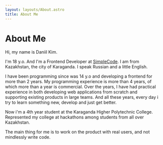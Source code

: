 ```yaml
---
layout: layouts/About.astro
title: About Me
---
```


# About Me

Hi, my name is Daniil Kim.

I'm 18 y.o. And I'm a Frontend Developer at [SimpleCode](http://simplecode.kz). I am from Kazakhstan, the city of Karaganda. I speak Russian and a little English.

I have been programming since was 14 y.o and developing a frontend for more than 2 years. My programming experience is more than 4 years, of which more than a year is commercial. Over the years, I have had practical experience in both developing web applications from scratch and supporting existing products in large teams. And all these years, every day i try to learn something new, develop and just get better.

Now i'm a 4th year student at the Karaganda Higher Polytechnic College. Represented my college at hackathons among students from all over Kazakhstan.

The main thing for me is to work on the product with real users, and not mindlessly write code.
